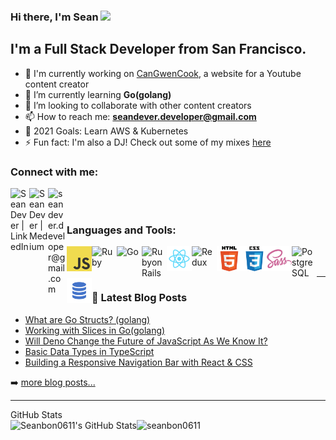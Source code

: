 ### Hi there, I'm Sean <img src="https://raw.githubusercontent.com/MartinHeinz/MartinHeinz/master/wave.gif" width="30px">



## I'm a Full Stack Developer from San Francisco.

- 🔭 I'm currently working on [CanGwenCook](https://admiring-mcnulty-e9a25f.netlify.app/), a website for a Youtube content creator
- 🌱 I’m currently learning **Go(golang)**
- 👯 I’m looking to collaborate with other content creators
- 📫 How to reach me: **seandever.developer@gmail.com**
- 🥅 2021 Goals: Learn AWS & Kubernetes
- ⚡ Fun fact: I'm also a DJ! Check out some of my mixes [here](https://soundcloud.com/sean-mcshwagg-dever/tracks)

### Connect with me:
[<img align="left" alt="SeanDever | LinkedIn" width="30px" src="https://cdn.jsdelivr.net/npm/simple-icons@v3/icons/linkedin.svg" />][linkedin]
[<img align="left" alt="SeanDever | Medium" width="30px" src="https://cdn.jsdelivr.net/npm/simple-icons@v3/icons/medium.svg" />][medium]
<a href="mailto:seandever.developer@gmail.com" target="blank"><img align="left" src="https://image.flaticon.com/icons/png/512/666/666162.png" alt="seandever.developer@gmail.com" width="30px" /></a>
<br />
<br />

### Languages and Tools:

<img align="left" alt="JavaScript" width="40px" src="https://raw.githubusercontent.com/github/explore/80688e429a7d4ef2fca1e82350fe8e3517d3494d/topics/javascript/javascript.png" />
<img align="left" alt="Ruby" width="40px" src="https://www.ruby-lang.org/images/header-ruby-logo.png" />
<img align="left" width="40px" alt="Go" src="https://img.icons8.com/color/452/golang.png"/>
<img align="left" width="40px" alt="RubyonRails" src="https://cdn.changelog.com/uploads/icons/topics/qw/icon_small.png?v=63684173534"/>
<img align="left" alt="React" width="40px" src="https://raw.githubusercontent.com/github/explore/80688e429a7d4ef2fca1e82350fe8e3517d3494d/topics/react/react.png" />
<img align="left" alt="Redux" width="40px" src="https://raw.githubusercontent.com/reduxjs/redux/master/logo/logo.png" />
<img align="left" alt="HTML5" width="40px" src="https://raw.githubusercontent.com/github/explore/80688e429a7d4ef2fca1e82350fe8e3517d3494d/topics/html/html.png" />
<img align="left" alt="CSS3" width="40px" src="https://raw.githubusercontent.com/github/explore/80688e429a7d4ef2fca1e82350fe8e3517d3494d/topics/css/css.png" />
<img align="left" alt="Sass" width="40px" src="https://raw.githubusercontent.com/github/explore/80688e429a7d4ef2fca1e82350fe8e3517d3494d/topics/sass/sass.png" />
<img align="left" alt="PostgreSQL" width="40px" src="https://img.icons8.com/color/344/postgreesql.png" />
<img align="left" alt="SQL" width="40px" src="https://raw.githubusercontent.com/github/explore/80688e429a7d4ef2fca1e82350fe8e3517d3494d/topics/sql/sql.png" />

<br />
<br />


---

### 📕 Latest Blog Posts

<!-- BLOG-POST-LIST:START -->
- [What are Go Structs? (golang)](https://sdever.medium.com/what-are-go-structs-golang-1c26cb74edfe)
- [Working with Slices in Go(golang)](https://sdever.medium.com/working-with-slices-in-go-golang-4194b78c4654)
- [Will Deno Change the Future of JavaScript As We Know It?
](https://medium.com/better-programming/deno-will-it-change-the-future-of-javascript-as-we-know-it-81ce59a0cd3d)
- [Basic Data Types in TypeScript](https://medium.com/swlh/data-types-in-typescript-ab6f57f3e2e8)
- [Building a Responsive Navigation Bar with React & CSS](https://sdever.medium.com/building-a-responsive-navigation-bar-with-react-css-d9b30af03c20)
<!-- BLOG-POST-LIST:END -->

➡️ [more blog posts...](https://sdever.medium.com/)

---



  <summary>GitHub Stats</summary>

  <img align="left" alt="Seanbon0611's GitHub Stats" src="https://github-readme-stats.vercel.app/api?username=Seanbon0611&show_icons=true&hide_border=true&hide=stars" />
  <img src="https://github-readme-stats.vercel.app/api/top-langs/?username=seanbon0611&layout=compact&hide=css&hide_border=true" alt="seanbon0611" />



[medium]: https://sdever.medium.com/
[linkedin]: https://www.linkedin.com/in/sean-dever/
